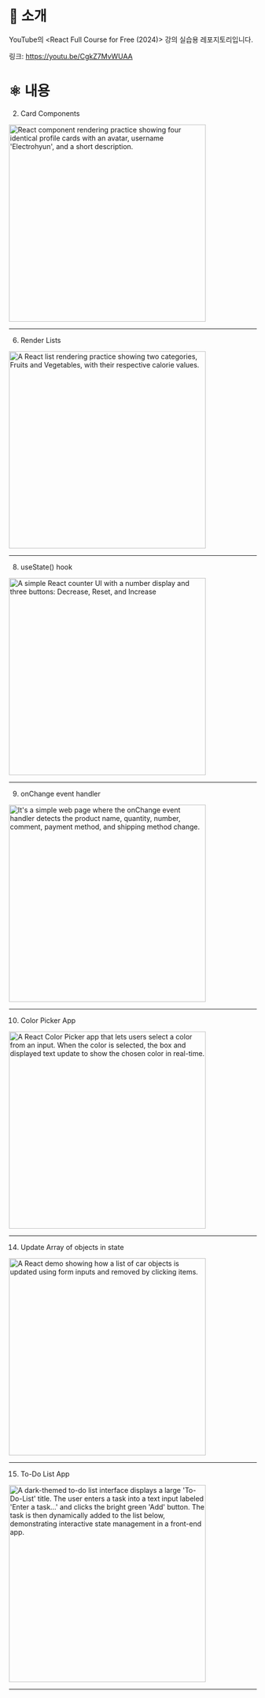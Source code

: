# 👋 소개



YouTube의 <React Full Course for Free (2024)> 강의 실습용 레포지토리입니다.

링크: https://youtu.be/CgkZ7MvWUAA




# ⚛️ 내용


2. Card Components
<div>
  <img
    src="https://github.com/user-attachments/assets/9c82b1b2-3ded-4c7b-87bd-3b43054e16a1"
    alt="React component rendering practice showing four identical profile cards with an avatar, username 'Electrohyun', and a short description."
    width="400"
  />
</div>

<hr>

6. Render Lists
<div>
  <img
    src="https://github.com/user-attachments/assets/a1b5b2cb-280a-414e-8d90-040f56fbd5c5"
    alt="A React list rendering practice showing two categories, Fruits and Vegetables, with their respective calorie values."
    width="400"
  />
</div>

<hr>

8. useState() hook

<div>
  <img
    src="https://github.com/user-attachments/assets/464c5288-b2fb-4a43-b6fe-52d0a62c1610"
    alt="A simple React counter UI with a number display and three buttons: Decrease, Reset, and Increase"
    width="400"
  />
</div>

<hr>

9. onChange event handler

<div>
  <img
    src="https://github.com/user-attachments/assets/d1c30848-7676-4f38-a34c-ae1a79cbed1a"
    alt="It's a simple web page where the onChange event handler detects the product name, quantity, number, comment, payment method, and shipping method change."
    width="400"
  />
</div>

<hr>

10. Color Picker App

<div>
  <img
    src="https://github.com/user-attachments/assets/a173490a-5b2d-468a-ac5e-60b9ccf99704"
    alt="A React Color Picker app that lets users select a color from an input. When the color is selected, the box and displayed text update to show the chosen color in real-time."
    width="400"
  />
</div>

<hr>

14. Update Array of objects in state

<div>
  <img
    src="https://github.com/user-attachments/assets/2469f757-e445-45bf-84be-2bd36a60e61c"
    alt="A React demo showing how a list of car objects is updated using form inputs and removed by clicking items."
    width="400"
  />
</div>

<hr>

15. To-Do List App

<div>
  <img
    src="https://github.com/user-attachments/assets/8f7a5fa4-549b-4e00-8c20-a1ba48669df8"
    alt="A dark-themed to-do list interface displays a large 'To-Do-List' title. The user enters a task into a text input labeled 'Enter a task…' and clicks the bright green 'Add' button. The task is then dynamically added to the list below, demonstrating interactive state management in a front-end app."
    width="400"
  />
</div>

<hr>
